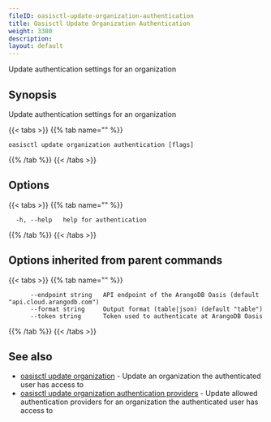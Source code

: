 ```yaml
---
fileID: oasisctl-update-organization-authentication
title: Oasisctl Update Organization Authentication
weight: 3380
description: 
layout: default
---
```

Update authentication settings for an organization

## Synopsis

Update authentication settings for an organization

{{< tabs >}}
{{% tab name="" %}}
```
oasisctl update organization authentication [flags]
```
{{% /tab %}}
{{< /tabs >}}

## Options

{{< tabs >}}
{{% tab name="" %}}
```
  -h, --help   help for authentication
```
{{% /tab %}}
{{< /tabs >}}

## Options inherited from parent commands

{{< tabs >}}
{{% tab name="" %}}
```
      --endpoint string   API endpoint of the ArangoDB Oasis (default "api.cloud.arangodb.com")
      --format string     Output format (table|json) (default "table")
      --token string      Token used to authenticate at ArangoDB Oasis
```
{{% /tab %}}
{{< /tabs >}}

## See also

* [oasisctl update organization](oasisctl-update-organization)	 - Update an organization the authenticated user has access to
* [oasisctl update organization authentication providers](oasisctl-update-organization-authentication-providers)	 - Update allowed authentication providers for an organization the authenticated user has access to

